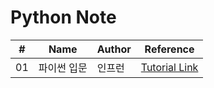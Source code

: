 # Python Note

|  #  | Name        | Author |                                                                                                   Reference                                                                                                    |
| :-: | ----------- | ------ | :------------------------------------------------------------------------------------------------------------------------------------------------------------------------------------------------------------: |
| 01  | 파이썬 입문 | 인프런 | [Tutorial Link](https://www.inflearn.com/course/%ED%94%84%EB%A1%9C%EA%B7%B8%EB%9E%98%EB%B0%8D-%ED%8C%8C%EC%9D%B4%EC%8D%AC-%EC%9E%85%EB%AC%B8-%EC%9D%B8%ED%94%84%EB%9F%B0-%EC%98%A4%EB%A6%AC%EC%A7%80%EB%84%90) |
